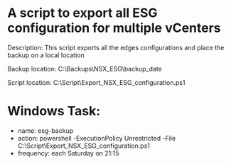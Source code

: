 #  A script to export all ESG configuration for multiple vCenters

Description: This script exports all the edges configurations and place the backup on a local location

Backup location: C:\Backups\NSX_ESG\backup_date

Script location: C:\Script\Export_NSX_ESG_configuration.ps1

# Windows Task:
* name: esg-backup
* action: powershell -ExecutionPolicy Unrestricted -File  C:\Script\Export_NSX_ESG_configuration.ps1
* frequency: each Saturday on 21:15
